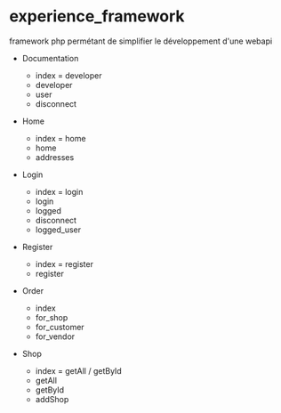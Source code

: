 # experience_framework
framework php permétant de simplifier le développement d'une webapi

- Documentation
    - index = developer
    - developer
    - user
    - disconnect

- Home
    - index = home
    - home
    - addresses
        
- Login
    - index = login
    - login
    - logged
    - disconnect
    - logged_user

- Register
    - index = register
    - register

- Order
    - index
    - for_shop
    - for_customer
    - for_vendor

- Shop
    - index = getAll / getById
    - getAll
    - getById
    - addShop
    